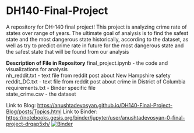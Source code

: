 # DH140-Final-Project
A repository for DH-140 final project!
This project is analyzing crime rate of states over range of years. The ultimate goal of analysis is to find the safest state and the most dangerous state historically, according to the dataset, as well as try to predict crime rate in future for the most dangerous state and the safest state that will be found from our analysis

**Description of File in Repository**
final_project.ipynb - the code and visualizations for analysis  
nh_reddit.txt - text file from reddit post about New Hampshire safety  
reddit_DC.txt - text file from reddit post about crime in District of Columbia  
requirements.txt - Binder specific file  
state_crime.csv - the dataset  

Link to Blog: https://anushtadevosyan.github.io/DH140-Final-Project-Blog/posts/Topics.html
Link to Binder: https://notebooks.gesis.org/binder/jupyter/user/anushtadevosyan-0-final-project-drqap5xh/
[![Binder](https://mybinder.org/badge_logo.svg)](https://mybinder.org/v2/gh/AnushTadevosyan/DH140-Final-Project/main)